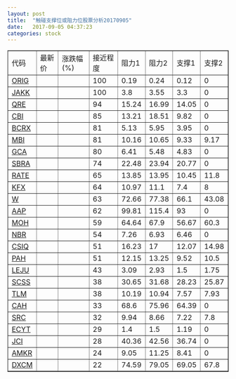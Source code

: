 ```yaml
---
layout: post
title:  "触碰支撑位或阻力位股票分析20170905"
date:   2017-09-05 04:37:23
categories: stock
---
```

<script type="text/javascript">
var stockList = []
stockList.push('gb_orig');
stockList.push('gb_jakk');
stockList.push('gb_qre');
stockList.push('gb_cbi');
stockList.push('gb_bcrx');
stockList.push('gb_mbi');
stockList.push('gb_gca');
stockList.push('gb_sbra');
stockList.push('gb_rate');
stockList.push('gb_kfx');
stockList.push('gb_w');
stockList.push('gb_aap');
stockList.push('gb_moh');
stockList.push('gb_nbr');
stockList.push('gb_csiq');
stockList.push('gb_pah');
stockList.push('gb_leju');
stockList.push('gb_scss');
stockList.push('gb_tlm');
stockList.push('gb_cah');
stockList.push('gb_src');
stockList.push('gb_ecyt');
stockList.push('gb_jci');
stockList.push('gb_amkr');
stockList.push('gb_dxcm');
</script>
<table border="1">
 <tr>
 <td>代码</td>
 <td>最新价</td>
 <td>涨跌幅(%)</td>
 <td>接近程度</td>
 <td>阻力1</td>
 <td>阻力2</td>
 <td>支撑1</td>
 <td>支撑2</td>
</tr>
  <tr id="orig" class="red">
  <td><a href="http://stock.finance.sina.com.cn/usstock/quotes/ORIG.html" target="_blank">ORIG</a></td><td></td><td></td><td>100</td><td>0.19</td><td>0.24</td><td>0.12</td><td>0</td></tr>
  <tr id="jakk" class="red">
  <td><a href="http://stock.finance.sina.com.cn/usstock/quotes/JAKK.html" target="_blank">JAKK</a></td><td></td><td></td><td>100</td><td>3.8</td><td>3.55</td><td>3.3</td><td>0</td></tr>
  <tr id="qre" class="red">
  <td><a href="http://stock.finance.sina.com.cn/usstock/quotes/QRE.html" target="_blank">QRE</a></td><td></td><td></td><td>94</td><td>15.24</td><td>16.99</td><td>14.05</td><td>0</td></tr>
  <tr id="cbi" class="red">
  <td><a href="http://stock.finance.sina.com.cn/usstock/quotes/CBI.html" target="_blank">CBI</a></td><td></td><td></td><td>85</td><td>13.21</td><td>18.51</td><td>9.82</td><td>0</td></tr>
  <tr id="bcrx" class="red">
  <td><a href="http://stock.finance.sina.com.cn/usstock/quotes/BCRX.html" target="_blank">BCRX</a></td><td></td><td></td><td>81</td><td>5.13</td><td>5.95</td><td>3.95</td><td>0</td></tr>
  <tr id="mbi" class="red">
  <td><a href="http://stock.finance.sina.com.cn/usstock/quotes/MBI.html" target="_blank">MBI</a></td><td></td><td></td><td>81</td><td>10.16</td><td>10.65</td><td>9.33</td><td>9.17</td></tr>
  <tr id="gca" class="green">
  <td><a href="http://stock.finance.sina.com.cn/usstock/quotes/GCA.html" target="_blank">GCA</a></td><td></td><td></td><td>80</td><td>6.41</td><td>5.48</td><td>4.83</td><td>0</td></tr>
  <tr id="sbra" class="red">
  <td><a href="http://stock.finance.sina.com.cn/usstock/quotes/SBRA.html" target="_blank">SBRA</a></td><td></td><td></td><td>74</td><td>22.48</td><td>23.94</td><td>20.77</td><td>0</td></tr>
  <tr id="rate" class="green">
  <td><a href="http://stock.finance.sina.com.cn/usstock/quotes/RATE.html" target="_blank">RATE</a></td><td></td><td></td><td>65</td><td>13.85</td><td>13.95</td><td>10.45</td><td>11.8</td></tr>
  <tr id="kfx" class="green">
  <td><a href="http://stock.finance.sina.com.cn/usstock/quotes/KFX.html" target="_blank">KFX</a></td><td></td><td></td><td>64</td><td>10.97</td><td>11.1</td><td>7.4</td><td>8</td></tr>
  <tr id="w" class="red">
  <td><a href="http://stock.finance.sina.com.cn/usstock/quotes/W.html" target="_blank">W</a></td><td></td><td></td><td>63</td><td>72.66</td><td>77.38</td><td>66.1</td><td>43.08</td></tr>
  <tr id="aap" class="red">
  <td><a href="http://stock.finance.sina.com.cn/usstock/quotes/AAP.html" target="_blank">AAP</a></td><td></td><td></td><td>62</td><td>99.81</td><td>115.4</td><td>93</td><td>0</td></tr>
  <tr id="moh" class="red">
  <td><a href="http://stock.finance.sina.com.cn/usstock/quotes/MOH.html" target="_blank">MOH</a></td><td></td><td></td><td>59</td><td>64.64</td><td>67.9</td><td>56.67</td><td>60.3</td></tr>
  <tr id="nbr" class="green">
  <td><a href="http://stock.finance.sina.com.cn/usstock/quotes/NBR.html" target="_blank">NBR</a></td><td></td><td></td><td>54</td><td>7.26</td><td>6.93</td><td>6.46</td><td>0</td></tr>
  <tr id="csiq" class="red">
  <td><a href="http://stock.finance.sina.com.cn/usstock/quotes/CSIQ.html" target="_blank">CSIQ</a></td><td></td><td></td><td>51</td><td>16.23</td><td>17</td><td>12.07</td><td>14.98</td></tr>
  <tr id="pah" class="red">
  <td><a href="http://stock.finance.sina.com.cn/usstock/quotes/PAH.html" target="_blank">PAH</a></td><td></td><td></td><td>51</td><td>12.15</td><td>13.25</td><td>9.52</td><td>10.5</td></tr>
  <tr id="leju" class="green">
  <td><a href="http://stock.finance.sina.com.cn/usstock/quotes/LEJU.html" target="_blank">LEJU</a></td><td></td><td></td><td>43</td><td>3.09</td><td>2.93</td><td>1.5</td><td>1.75</td></tr>
  <tr id="scss" class="red">
  <td><a href="http://stock.finance.sina.com.cn/usstock/quotes/SCSS.html" target="_blank">SCSS</a></td><td></td><td></td><td>38</td><td>30.65</td><td>31.68</td><td>28.23</td><td>25.87</td></tr>
  <tr id="tlm" class="green">
  <td><a href="http://stock.finance.sina.com.cn/usstock/quotes/TLM.html" target="_blank">TLM</a></td><td></td><td></td><td>38</td><td>10.19</td><td>10.94</td><td>7.57</td><td>7.93</td></tr>
  <tr id="cah" class="red">
  <td><a href="http://stock.finance.sina.com.cn/usstock/quotes/CAH.html" target="_blank">CAH</a></td><td></td><td></td><td>33</td><td>68.6</td><td>75.96</td><td>64.39</td><td>0</td></tr>
  <tr id="src" class="green">
  <td><a href="http://stock.finance.sina.com.cn/usstock/quotes/SRC.html" target="_blank">SRC</a></td><td></td><td></td><td>32</td><td>9.94</td><td>8.66</td><td>7.22</td><td>7.8</td></tr>
  <tr id="ecyt" class="red">
  <td><a href="http://stock.finance.sina.com.cn/usstock/quotes/ECYT.html" target="_blank">ECYT</a></td><td></td><td></td><td>29</td><td>1.4</td><td>1.5</td><td>1.19</td><td>0</td></tr>
  <tr id="jci" class="red">
  <td><a href="http://stock.finance.sina.com.cn/usstock/quotes/JCI.html" target="_blank">JCI</a></td><td></td><td></td><td>28</td><td>40.36</td><td>42.56</td><td>36.74</td><td>0</td></tr>
  <tr id="amkr" class="green">
  <td><a href="http://stock.finance.sina.com.cn/usstock/quotes/AMKR.html" target="_blank">AMKR</a></td><td></td><td></td><td>24</td><td>9.05</td><td>11.25</td><td>8.41</td><td>0</td></tr>
  <tr id="dxcm" class="green">
  <td><a href="http://stock.finance.sina.com.cn/usstock/quotes/DXCM.html" target="_blank">DXCM</a></td><td></td><td></td><td>22</td><td>74.59</td><td>79.05</td><td>69.05</td><td>67.8</td></tr>
</table>
